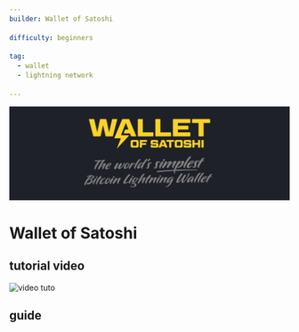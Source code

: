 ```yaml
---
builder: Wallet of Satoshi

difficulty: beginners

tag: 
  - wallet
  - lightning network

---
```


![cover](assets/0.jpeg)


# Wallet of Satoshi 



## tutorial video

![video tuto](https://youtu.be/Es4InK3lq5c)


## guide

